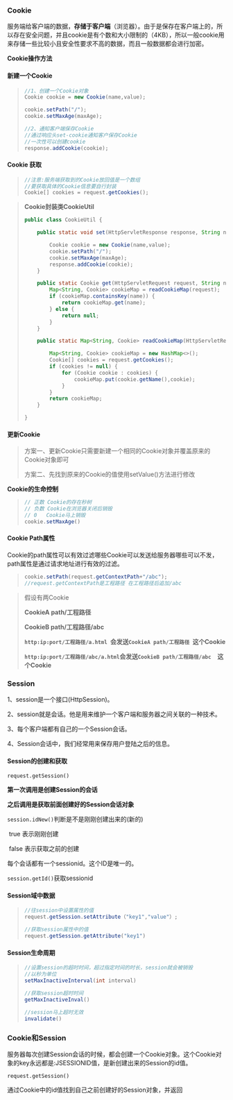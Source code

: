 ### Cookie

服务端给客户端的数据，**存储于客户端**（浏览器）。由于是保存在客户端上的，所以存在安全问题，并且cookie是有个数和大小限制的（4KB），所以一般cookie用来存储一些比较小且安全性要求不高的数据，而且一般数据都会进行加密。

**Cookie操作方法**

#### 新建一个Cookie

> ```java
> //1、创建一个Cookie对象
> Cookie cookie = new Cookie(name,value);
> 
> cookie.setPath("/");
> cookie.setMaxAge(maxAge);
> 
> //2、通知客户端保存Cookie
> //通过响应头set-cookie通知客户保存Cookie
> //一次性可以创建cookie
> response.addCookie(cookie);
> ```

#### Cookie 获取

> ```java
> //注意:服务端获取到的Cookie放回值是一个数组
> //要获取具体的Cookie信息要自行封装
> Cookie[] cookies = request.getCookies();
> ```

> **Cookie封装类CookieUtil**
>
> ```java
> public class CookieUtil {
> 
>     public static void set(HttpServletResponse response, String name , String value, int maxAge) {
> 
>         Cookie cookie = new Cookie(name,value);
>         cookie.setPath("/");
>         cookie.setMaxAge(maxAge);
>         response.addCookie(cookie);
>     }
> 
>     public static Cookie get(HttpServletRequest request, String name) {
>         Map<String, Cookie> cookieMap = readCookieMap(request);
>         if (cookieMap.containsKey(name)) {
>             return cookieMap.get(name);
>         } else {
>             return null;
>         }
>     }
> 
>     public static Map<String, Cookie> readCookieMap(HttpServletRequest request) {
> 
>         Map<String, Cookie> cookieMap = new HashMap<>();
>         Cookie[] cookies = request.getCookies();
>         if (cookies != null) {
>             for (Cookie cookie : cookies) {
>                 cookieMap.put(cookie.getName(),cookie);
>             }
>         }
>         return cookieMap;
>     }
> 
> }
> ```



#### 更新Cookie

> 方案一、更新Cookie只需要新建一个相同的Cookie对象并覆盖原来的Cookie对象即可
>
> 方案二、先找到原来的Cookie的值使用setValue()方法进行修改



**Cookie的生命控制**

> ```java
> // 正数 Cookie的存在秒树
> // 负数 Cookie在浏览器关闭后销毁
> // 0   Cookie马上销毁
> cookie.setMaxAge()
> ```



#### Cookie Path属性

Cookie的path属性可以有效过滤哪些Cookie可以发送给服务器哪些可以不发，path属性是通过请求地址进行有效的过滤。

> ```java
> cookie.setPath(request.getContextPath+"/abc");
> //request.getContextPath是工程路径 在工程路径后追加/abc
> ```

> 假设有两Cookie
>
> **CookieA path/工程路径** 
>
> **CookieB path/工程路径/abc**  
>
> 
>
> **`http:ip:port/工程路径/a.html `会发送`CookieA path/工程路径 `这个Cookie**
>
> **`http:ip:port/工程路径/abc/a.html`会发送`CookieB path/工程路径/abc  `这个Cookie**



### Session

1、session是一个接口(HttpSession)。

2、session就是会话。他是用来维护一个客户端和服务器之间关联的一种技术。

3、每个客户端都有自己的一个Session会话。

4、Session会话中，我们经常用来保存用户登陆之后的信息。



#### Session的创建和获取

`request.getSession()`

**第一次调用是创建Session的会话**

**之后调用是获取前面创建好的Session会话对象**

`session.idNew()`判断是不是刚刚创建出来的(新的)

​	true 表示刚刚创建

​	false 表示获取之前的创建



每个会话都有一个sessionid。这个ID是唯一的。

`session.getId()`获取sessionid



#### Session域中数据

> ```java
> //往session中设置属性的值
> request.getSession.setAttribute（"key1","value"）;
> 
> //获取session属性中的值
> request.getSession.getAttribute("key1")
> ```



#### Session生命周期

> ```java
> //设置session的超时时间，超过指定时间的时长，session就会被销毁
> //以秒为单位
> setMaxInactiveInterval(int interval) 
> 
> //获取session超时时间
> getMaxInactiveInval()
>     
> //session马上超时无效 
> invalidate()
> ```



### Cookie和Session

服务器每次创建Session会话的时候，都会创建一个Cookie对象。这个Cookie对象的key永远都是:JSESSIONID值，是新创建出来的Session的id值。

`request.getSession()`

通过Cookie中的id值找到自己之前创建好的Session对象，并返回

